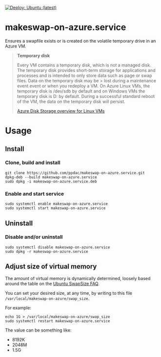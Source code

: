 [![Deploy: Ubuntu (latest)](https://github.com/soyfrien/makeswap-on-azure.service/actions/workflows/deploy.yml/badge.svg)](https://github.com/soyfrien/makeswap-on-azure.service/actions/workflows/deploy.yml)

# makeswap-on-azure.service
Ensures a swapfile exists or is created on the volatile temporary drive in an Azure VM.
> **Temporary disk**
>
> Every VM contains a temporary disk, which is not a managed disk. The temporary disk provides short-term storage for 
> applications and processes and is intended to only store data such as page or swap files. Data on the temporary disk 
> may be > lost during a maintenance event event or when you redeploy a VM. On Azure Linux VMs, the temporary disk is 
> /dev/sdb by default and on Windows VMs the temporary disk is D: by default. During a successful standard reboot of 
> the VM, the data on the temporary disk will persist.
>
> [Azure Disk Storage overview for Linux VMs](https://docs.microsoft.com/en-us/azure/virtual-machines/linux/managed-disks-overview?toc=%2Fazure%2Fvirtual-machines%2Flinux%2Ftoc.json#temporary-disk)

# Usage
## Install
### Clone, build and install
```
git clone https://github.com/ppdac/makeswap-on-azure.service.git
dpkg-deb --build makeswap-on-azure.service
sudo dpkg -i makeswap-on-azure.service.deb
```
### Enable and start service
```
sudo systemctl enable makeswap-on-azure.service
sudo systemctl start makeswap-on-azure.service
```
 
## Uninstall
### Disable and/or uninstall
```
sudo systemctl disable makeswap-on-azure.service 
sudo dpkg -r makeswap-on-azure.service
```

## Adjust size of virtual memory
The amount of virtual memory is dynamically determined, loosely based around the table on the [Ubuntu SwapSize FAQ](https://help.ubuntu.com/community/SwapFaq#How_much_swap_do_I_need.3F).

You can set your desired size, at any time, by writing to this file `/var/local/makeswap-on-azure/swap_size`.

For example:
```
echo 1G > /var/local/makeswap-on-azure/swap_size
sudo systemctl restart makeswap-on-azure.service
```

The value can be something like:
   * 8192K
   * 2048M
   * 1.5G